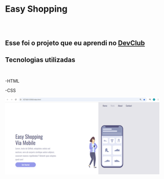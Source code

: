 <h1>Easy Shopping</h1>
<br>
<br>
<h2>Esse foi o projeto que eu aprendi no <a href="rodolfomori.com.br/devclub">DevClub</a></h2>

<h2>Tecnologias utilizadas</h2>
<br>
<p>-HTML</p>
<p>-CSS</p>

<img src="https://github.com/DouglasPieretti/easy-shopping/blob/main/img/easy%20shopping%20print.png?raw=true">
